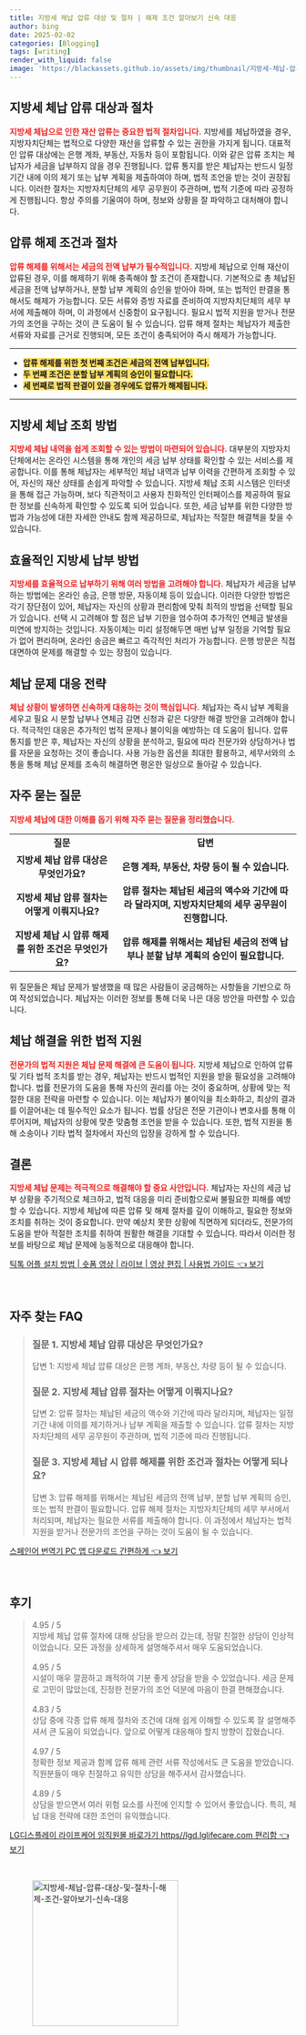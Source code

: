 ```yaml
---
title: 지방세 체납 압류 대상 및 절차 | 해제 조건 알아보기 신속 대응
author: bing
date: 2025-02-02
categories: [Blogging]
tags: [writing]
render_with_liquid: false
image: 'https://blackassets.github.io/assets/img/thumbnail/지방세-체납-압류-대상-및-절차-|-해제-조건-알아보기-신속-대응.webp'
---
```



<h2 id='지방세 체납 압류 대상과 절차'>지방세 체납 압류 대상과 절차</h2>

<p><b><span style="color: #ee2323;">지방세 체납으로 인한 재산 압류는 중요한 법적 절차입니다.</span></b> 지방세를 체납하였을 경우, 지방자치단체는 법적으로 다양한 재산을 압류할 수 있는 권한을 가지게 됩니다. 대표적인 압류 대상에는 은행 계좌, 부동산, 자동차 등이 포함됩니다. 이와 같은 압류 조치는 체납자가 세금을 납부하지 않을 경우 진행됩니다. 압류 통지를 받은 체납자는 반드시 일정 기간 내에 이의 제기 또는 납부 계획을 제출하여야 하며, 법적 조언을 받는 것이 권장됩니다. 이러한 절차는 지방자치단체의 세무 공무원이 주관하며, 법적 기준에 따라 공정하게 진행됩니다. 항상 주의를 기울여야 하며, 정보와 상황을 잘 파악하고 대처해야 합니다.</p>

<h2 id='압류 해제 조건과 절차'>압류 해제 조건과 절차</h2>

<p><b><span style="color: #ee2323;">압류 해제를 위해서는 세금의 전액 납부가 필수적입니다.</span></b> 지방세 체납으로 인해 재산이 압류된 경우, 이를 해제하기 위해 충족해야 할 조건이 존재합니다. 기본적으로 총 체납된 세금을 전액 납부하거나, 분할 납부 계획의 승인을 받아야 하며, 또는 법적인 판결을 통해서도 해제가 가능합니다. 모든 서류와 증빙 자료를 준비하여 지방자치단체의 세무 부서에 제출해야 하며, 이 과정에서 신중함이 요구됩니다. 필요시 법적 지원을 받거나 전문가의 조언을 구하는 것이 큰 도움이 될 수 있습니다. 압류 해제 절차는 체납자가 제출한 서류와 자료를 근거로 진행되며, 모든 조건이 충족되어야 즉시 해제가 가능합니다.</p>

<hr />

<ul>
    <li><b><span style="background-color: #ffe066;">압류 해제를 위한 첫 번째 조건은 세금의 전액 납부입니다.</span></b></li>
    <li><b><span style="background-color: #ffe066;">두 번째 조건은 분할 납부 계획의 승인이 필요합니다.</span></b></li>
    <li><b><span style="background-color: #ffe066;">세 번째로 법적 판결이 있을 경우에도 압류가 해제됩니다.</span></b></li>
</ul>

<hr />

<h2 id='지방세 체납 조회 방법'>지방세 체납 조회 방법</h2>

<p><b><span style="color: #ee2323;">지방세 체납 내역을 쉽게 조회할 수 있는 방법이 마련되어 있습니다.</span></b> 대부분의 지방자치단체에서는 온라인 시스템을 통해 개인의 세금 납부 상태를 확인할 수 있는 서비스를 제공합니다. 이를 통해 체납자는 세부적인 체납 내역과 납부 이력을 간편하게 조회할 수 있어, 자신의 재산 상태를 손쉽게 파악할 수 있습니다. 지방세 체납 조회 시스템은 인터넷을 통해 접근 가능하며, 보다 직관적이고 사용자 친화적인 인터페이스를 제공하여 필요한 정보를 신속하게 확인할 수 있도록 되어 있습니다. 또한, 세금 납부를 위한 다양한 방법과 가능성에 대한 자세한 안내도 함께 제공하므로, 체납자는 적절한 해결책을 찾을 수 있습니다.</p>

<h2 id='효율적인 지방세 납부 방법'>효율적인 지방세 납부 방법</h2>

<p><b><span style="color: #ee2323;">지방세를 효율적으로 납부하기 위해 여러 방법을 고려해야 합니다.</span></b> 체납자가 세금을 납부하는 방법에는 온라인 송금, 은행 방문, 자동이체 등이 있습니다. 이러한 다양한 방법은 각기 장단점이 있어, 체납자는 자신의 상황과 편리함에 맞춰 최적의 방법을 선택할 필요가 있습니다. 선택 시 고려해야 할 점은 납부 기한을 엄수하여 추가적인 연체금 발생을 미연에 방지하는 것입니다. 자동이체는 미리 설정해두면 매번 납부 일정을 기억할 필요가 없어 편리하며, 온라인 송금은 빠르고 즉각적인 처리가 가능합니다. 은행 방문은 직접 대면하여 문제를 해결할 수 있는 장점이 있습니다.</p>

<h2 id='체납 문제 대응 전략'>체납 문제 대응 전략</h2>

<p><b><span style="color: #ee2323;">체납 상황이 발생하면 신속하게 대응하는 것이 핵심입니다.</span></b> 체납자는 즉시 납부 계획을 세우고 필요 시 분할 납부나 연체금 감면 신청과 같은 다양한 해결 방안을 고려해야 합니다. 적극적인 대응은 추가적인 법적 문제나 불이익을 예방하는 데 도움이 됩니다. 압류 통지를 받은 후, 체납자는 자신의 상황을 분석하고, 필요에 따라 전문가와 상담하거나 법률 자문을 요청하는 것이 좋습니다. 사용 가능한 옵션을 최대한 활용하고, 세무서와의 소통을 통해 체납 문제를 조속히 해결하면 평온한 일상으로 돌아갈 수 있습니다.</p>

<h2 id='자주 묻는 질문'>자주 묻는 질문</h2>

<p><b><span style="color: #ee2323;">지방세 체납에 대한 이해를 돕기 위해 자주 묻는 질문을 정리했습니다.</span></b></p>

<table>
    <tr>
        <td style="text-align: center; height: 17px;"><b>질문</b></td>
        <td style="text-align: center; height: 17px;"><b>답변</b></td>
    </tr>
    <tr>
        <td style="text-align: center; height: 17px;"><b>지방세 체납 압류 대상은 무엇인가요?</b></td>
        <td style="text-align: center; height: 17px;"><b>은행 계좌, 부동산, 차량 등이 될 수 있습니다.</b></td>
    </tr>
    <tr>
        <td style="text-align: center; height: 17px;"><b>지방세 체납 압류 절차는 어떻게 이뤄지나요?</b></td>
        <td style="text-align: center; height: 17px;"><b>압류 절차는 체납된 세금의 액수와 기간에 따라 달라지며, 지방자치단체의 세무 공무원이 진행합니다.</b></td>
    </tr>
    <tr>
        <td style="text-align: center; height: 17px;"><b>지방세 체납 시 압류 해제를 위한 조건은 무엇인가요?</b></td>
        <td style="text-align: center; height: 17px;"><b>압류 해제를 위해서는 체납된 세금의 전액 납부나 분할 납부 계획의 승인이 필요합니다.</b></td>
    </tr>
</table>

<p>위 질문들은 체납 문제가 발생했을 때 많은 사람들이 궁금해하는 사항들을 기반으로 하여 작성되었습니다. 체납자는 이러한 정보를 통해 더욱 나은 대응 방안을 마련할 수 있습니다.</p>

<h2 id='체납 해결을 위한 법적 지원'>체납 해결을 위한 법적 지원</h2>

<p><b><span style="color: #ee2323;">전문가의 법적 지원은 체납 문제 해결에 큰 도움이 됩니다.</span></b> 지방세 체납으로 인하여 압류 및 기타 법적 조치를 받는 경우, 체납자는 반드시 법적인 지원을 받을 필요성을 고려해야 합니다. 법률 전문가의 도움을 통해 자신의 권리를 아는 것이 중요하며, 상황에 맞는 적절한 대응 전략을 마련할 수 있습니다. 이는 체납자가 불이익을 최소화하고, 최상의 결과를 이끌어내는 데 필수적인 요소가 됩니다. 법률 상담은 전문 기관이나 변호사를 통해 이루어지며, 체납자의 상황에 맞춘 맞춤형 조언을 받을 수 있습니다. 또한, 법적 지원을 통해 소송이나 기타 법적 절차에서 자신의 입장을 강하게 할 수 있습니다.</p>

<h2 id='결론'>결론</h2>

<p><b><span style="color: #ee2323;">지방세 체납 문제는 적극적으로 해결해야 할 중요 사안입니다.</span></b> 체납자는 자신의 세금 납부 상황을 주기적으로 체크하고, 법적 대응을 미리 준비함으로써 불필요한 피해를 예방할 수 있습니다. 지방세 체납에 따른 압류 및 해제 절차를 깊이 이해하고, 필요한 정보와 조치를 취하는 것이 중요합니다. 만약 예상치 못한 상황에 직면하게 되더라도, 전문가의 도움을 받아 적절한 조치를 취하여 원활한 해결을 기대할 수 있습니다. 따라서 이러한 정보를 바탕으로 체납 문제에 능동적으로 대응해야 합니다.</p>


<p><a class="click-button" title="틱톡 어플 설치 방법 | 숏폼 영상 | 라이브 | 영상 편집 | 사용법 가이드" href="https://blackassets.github.io/posts/%ED%8B%B1%ED%86%A1-%EC%96%B4%ED%94%8C-%EC%84%A4%EC%B9%98-%EB%B0%A9%EB%B2%95-%EC%88%8F%ED%8F%BC-%EC%98%81%EC%83%81-%EB%9D%BC%EC%9D%B4%EB%B8%8C-%EC%98%81%EC%83%81-%ED%8E%B8%EC%A7%91-%EC%82%AC%EC%9A%A9%EB%B2%95-%EA%B0%80%EC%9D%B4%EB%93%9C/" rel="dofollow">틱톡 어플 설치 방법 | 숏폼 영상 | 라이브 | 영상 편집 | 사용법 가이드 👈 보기</a></p><br>
<h2 id='자주_찾는_FAQ'>자주 찾는 FAQ</h2>
<div itemscope="" itemtype="https://schema.org/FAQPage"> 
<blockquote> 
<div itemscope="" itemprop="mainEntity" itemtype="https://schema.org/Question"> 
<h3 itemprop="name">질문 1. 지방세 체납 압류 대상은 무엇인가요?</h3> 
<div itemscope="" itemprop="acceptedAnswer" itemtype="https://schema.org/Answer"> 
<span itemprop="text"> <p>답변 1: 지방세 체납 압류 대상은 은행 계좌, 부동산, 차량 등이 될 수 있습니다.</p> </span> 
</div> 
</div> 

<div itemscope="" itemprop="mainEntity" itemtype="https://schema.org/Question"> 
<h3 itemprop="name">질문 2. 지방세 체납 압류 절차는 어떻게 이뤄지나요?</h3> 
<div itemscope="" itemprop="acceptedAnswer" itemtype="https://schema.org/Answer"> 
<span itemprop="text"> <p>답변 2: 압류 절차는 체납된 세금의 액수와 기간에 따라 달라지며, 체납자는 일정 기간 내에 이의를 제기하거나 납부 계획을 제출할 수 있습니다. 압류 절차는 지방자치단체의 세무 공무원이 주관하며, 법적 기준에 따라 진행됩니다.</p> </span> 
</div> 
</div> 

<div itemscope="" itemprop="mainEntity" itemtype="https://schema.org/Question"> 
<h3 itemprop="name">질문 3. 지방세 체납 시 압류 해제를 위한 조건과 절차는 어떻게 되나요?</h3> 
<div itemscope="" itemprop="acceptedAnswer" itemtype="https://schema.org/Answer"> 
<span itemprop="text"> <p>답변 3: 압류 해제를 위해서는 체납된 세금의 전액 납부, 분할 납부 계획의 승인, 또는 법적 판결이 필요합니다. 압류 해제 절차는 지방자치단체의 세무 부서에서 처리되며, 체납자는 필요한 서류를 제출해야 합니다. 이 과정에서 체납자는 법적 지원을 받거나 전문가의 조언을 구하는 것이 도움이 될 수 있습니다.</p> </span> 
</div> 
</div> 
</blockquote> 
</div>
<p><a class="click-button" title="스페인어 번역기 PC 앱 다운로드 간편하게" href="https://blackassets.github.io/posts/%EC%8A%A4%ED%8E%98%EC%9D%B8%EC%96%B4-%EB%B2%88%EC%97%AD%EA%B8%B0-PC-%EC%95%B1-%EB%8B%A4%EC%9A%B4%EB%A1%9C%EB%93%9C-%EA%B0%84%ED%8E%B8%ED%95%98%EA%B2%8C/" rel="dofollow">스페인어 번역기 PC 앱 다운로드 간편하게 👈 보기</a></p><br>
<h2 id='후기'>후기</h2>
<div itemscope itemtype="https://schema.org/Product">
  <blockquote>
  <div itemprop="review" itemscope itemtype="https://schema.org/Review">
      <div itemprop="reviewRating" itemscope itemtype="https://schema.org/Rating"> <span itemprop="ratingValue">4.95</span> / <span itemprop="bestRating">5</span> </div>
      <span itemprop="reviewBody">지방세 체납 압류 절차에 대해 상담을 받으러 갔는데, 정말 친절한 상담이 인상적이었습니다. 모든 과정을 상세하게 설명해주셔서 매우 도움되었습니다.</span>
  </div>
  <br>
  <div itemprop="review" itemscope itemtype="https://schema.org/Review">
      <div itemprop="reviewRating" itemscope itemtype="https://schema.org/Rating"> <span itemprop="ratingValue">4.95</span> / <span itemprop="bestRating">5</span> </div>
      <span itemprop="reviewBody">시설이 매우 깔끔하고 쾌적하여 기분 좋게 상담을 받을 수 있었습니다. 세금 문제로 고민이 많았는데, 진정한 전문가의 조언 덕분에 마음이 한결 편해졌습니다.</span>
  </div>
  <br>
  <div itemprop="review" itemscope itemtype="https://schema.org/Review">
      <div itemprop="reviewRating" itemscope itemtype="https://schema.org/Rating"> <span itemprop="ratingValue">4.83</span> / <span itemprop="bestRating">5</span> </div>
      <span itemprop="reviewBody">상담 중에 각종 압류 해제 절차와 조건에 대해 쉽게 이해할 수 있도록 잘 설명해주셔서 큰 도움이 되었습니다. 앞으로 어떻게 대응해야 할지 방향이 잡혔습니다.</span>
  </div>
  <br>
  <div itemprop="review" itemscope itemtype="https://schema.org/Review">
      <div itemprop="reviewRating" itemscope itemtype="https://schema.org/Rating"> <span itemprop="ratingValue">4.97</span> / <span itemprop="bestRating">5</span> </div>
      <span itemprop="reviewBody">정확한 정보 제공과 함께 압류 해제 관련 서류 작성에서도 큰 도움을 받았습니다. 직원분들이 매우 친절하고 유익한 상담을 해주셔서 감사했습니다.</span>
  </div>
  <br>
  <div itemprop="review" itemscope itemtype="https://schema.org/Review">
      <div itemprop="reviewRating" itemscope itemtype="https://schema.org/Rating"> <span itemprop="ratingValue">4.89</span> / <span itemprop="bestRating">5</span> </div>
      <span itemprop="reviewBody">상담을 받으면서 여러 위험 요소를 사전에 인지할 수 있어서 좋았습니다. 특히, 체납 대응 전략에 대한 조언이 유익했습니다.</span>
  </div>
  </blockquote>
</div>
<p><a class="click-button" title="LG디스플레이 라이프케어 임직원몰 바로가기 https//lgd.lglifecare.com 편리함" href="https://blackassets.github.io/posts/LG%EB%94%94%EC%8A%A4%ED%94%8C%EB%A0%88%EC%9D%B4-%EB%9D%BC%EC%9D%B4%ED%94%84%EC%BC%80%EC%96%B4-%EC%9E%84%EC%A7%81%EC%9B%90%EB%AA%B0-%EB%B0%94%EB%A1%9C%EA%B0%80%EA%B8%B0-httpslgd.lglifecare.com-%ED%8E%B8%EB%A6%AC%ED%95%A8/" rel="dofollow">LG디스플레이 라이프케어 임직원몰 바로가기 https//lgd.lglifecare.com 편리함 👈 보기</a></p><br>
<figure class="image"><img src="https://blackassets.github.io/assets/img/thumbnail/지방세-체납-압류-대상-및-절차-|-해제-조건-알아보기-신속-대응.webp" alt="지방세-체납-압류-대상-및-절차-|-해제-조건-알아보기-신속-대응" width="256" height="256"></figure>